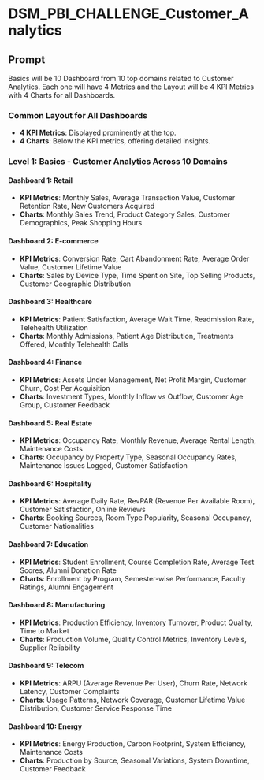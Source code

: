 # DSM_PBI_CHALLENGE_Customer_Analytics

## Prompt
Basics will be 10 Dashboard from 10 top domains related to Customer Analytics. Each one will have 4 Metrics and the Layout will be 4 KPI Metrics with 4 Charts for all Dashboards. 

### Common Layout for All Dashboards
- **4 KPI Metrics**: Displayed prominently at the top.
- **4 Charts**: Below the KPI metrics, offering detailed insights.

### Level 1: Basics - Customer Analytics Across 10 Domains
#### Dashboard 1: Retail
- **KPI Metrics**: Monthly Sales, Average Transaction Value, Customer Retention Rate, New Customers Acquired
- **Charts**: Monthly Sales Trend, Product Category Sales, Customer Demographics, Peak Shopping Hours

#### Dashboard 2: E-commerce
- **KPI Metrics**: Conversion Rate, Cart Abandonment Rate, Average Order Value, Customer Lifetime Value
- **Charts**: Sales by Device Type, Time Spent on Site, Top Selling Products, Customer Geographic Distribution

#### Dashboard 3: Healthcare
- **KPI Metrics**: Patient Satisfaction, Average Wait Time, Readmission Rate, Telehealth Utilization
- **Charts**: Monthly Admissions, Patient Age Distribution, Treatments Offered, Monthly Telehealth Calls

#### Dashboard 4: Finance
- **KPI Metrics**: Assets Under Management, Net Profit Margin, Customer Churn, Cost Per Acquisition
- **Charts**: Investment Types, Monthly Inflow vs Outflow, Customer Age Group, Customer Feedback

#### Dashboard 5: Real Estate
- **KPI Metrics**: Occupancy Rate, Monthly Revenue, Average Rental Length, Maintenance Costs
- **Charts**: Occupancy by Property Type, Seasonal Occupancy Rates, Maintenance Issues Logged, Customer Satisfaction

#### Dashboard 6: Hospitality
- **KPI Metrics**: Average Daily Rate, RevPAR (Revenue Per Available Room), Customer Satisfaction, Online Reviews
- **Charts**: Booking Sources, Room Type Popularity, Seasonal Occupancy, Customer Nationalities

#### Dashboard 7: Education
- **KPI Metrics**: Student Enrollment, Course Completion Rate, Average Test Scores, Alumni Donation Rate
- **Charts**: Enrollment by Program, Semester-wise Performance, Faculty Ratings, Alumni Engagement

#### Dashboard 8: Manufacturing
- **KPI Metrics**: Production Efficiency, Inventory Turnover, Product Quality, Time to Market
- **Charts**: Production Volume, Quality Control Metrics, Inventory Levels, Supplier Reliability

#### Dashboard 9: Telecom
- **KPI Metrics**: ARPU (Average Revenue Per User), Churn Rate, Network Latency, Customer Complaints
- **Charts**: Usage Patterns, Network Coverage, Customer Lifetime Value Distribution, Customer Service Response Time

#### Dashboard 10: Energy
- **KPI Metrics**: Energy Production, Carbon Footprint, System Efficiency, Maintenance Costs
- **Charts**: Production by Source, Seasonal Variations, System Downtime, Customer Feedback
